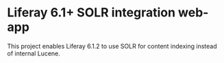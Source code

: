 # Liferay 6.1+ SOLR integration web-app #

This project enables Liferay 6.1.2 to use SOLR for content indexing instead of internal Lucene.